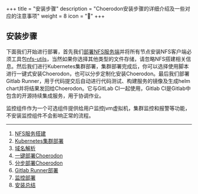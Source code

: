 +++
title = "安装步骤"
description = "Choerodon安装步骤的详细介绍及一些对应的注意事项"
weight = 8
icon = "&#xe625;"
+++

## 安装步骤

下面我们开始进行部署，首先我们[部署NFS服务端](./nfs/#nfs服务端安装及配置)并将所有节点安装NFS客户端必须工具包[nfs-utils](./nfs/#客户端挂载nfs服务器共享目录)，当然如果你选择其他类型的文件存储，请忽略NFS搭建相关信息。然后我们进行Kubernetes集群部署，集群部署完成后，你可以选择使用脚本进行一键式安装Choerodon，也可以分步定制化安装Choerodon。最后我们部署Gitlab Runner，用于代码提交后自动进行代码测试、构建服务的镜像及生成helm chart并将结果发回给Choerodon。它与GitLab CI一起使用，Gitlab CI是Gitlab中包含的开源持续集成服务，用于协调作业。

监控组件作为一个可选组件提供给用户监控jvm虚拟机，集群监控和报警等功能，不安装监控组件不会影响正常的流程。

---

1. [NFS服务搭建](./nfs)
1. [Kubernetes集群部署](./kubernetes)
1. [域名解析](./dns)
1. [一键部署Choerodon](./choerodon)
1. [分步部署Choerodon](./parts)
1. [Gitlab Runner部署](./gitlab-runner)
1. [监控部署](./monitoring)
1. [安装总结](./summary)